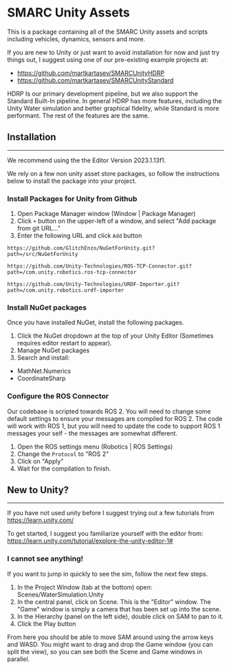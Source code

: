 # SMARC Unity Assets
This is a package containing all of the SMARC Unity assets and scripts including vehicles, dynamics, sensors and more. 

If you are new to Unity or just want to avoid installation for now and just try things out, I suggest using one of our pre-existing example projects at:

-  https://github.com/martkartasev/SMARCUnityHDRP
-  https://github.com/martkartasev/SMARCUnityStandard

HDRP Is our primary development pipeline, but we also support the Standard Built-In pipeline. 
In general HDRP has more features, including the Unity Water simulation and better graphical fidelity, while Standard is more performant.
The rest of the features are the same.

## Installation

------
We recommend using the the Editor Version 2023.1.13f1.

We rely on a few non unity asset store packages, so follow the instructions below to install the package into your project.

### Install Packages for Unity from Github

1. Open Package Manager window (Window | Package Manager)
2. Click `+` button on the upper-left of a window, and select "Add package from git URL..."
3. Enter the following URL and click `Add` button

```
https://github.com/GlitchEnzo/NuGetForUnity.git?path=/src/NuGetForUnity
```
```
https://github.com/Unity-Technologies/ROS-TCP-Connector.git?path=/com.unity.robotics.ros-tcp-connector
```
```
https://github.com/Unity-Technologies/URDF-Importer.git?path=/com.unity.robotics.urdf-importer
```

### Install NuGet packages

Once you have installed NuGet, install the following packages.

1. Click the NuGet dropdown at the top of your Unity Editor (Sometimes requires editor restart to appear).
2. Manage NuGet packages
3. Search and install:
  *  MathNet.Numerics
  *  CoordinateSharp

### Configure the ROS Connector

Our codebase is scripted towards ROS 2. You will need to change some default settings to ensure your messages are compiled for ROS 2.
The code will work with ROS 1, but you will need to update the code to support ROS 1 messages your self - the messages are somewhat different.

1. Open the ROS settings menu (Robotics | ROS Settings)
2. Change the `Protocol` to "ROS 2"
3. Click on "Apply"
4. Wait for the compilation to finish.


## New to Unity?

------

If you have not used unity before I suggest trying out a few tutorials from https://learn.unity.com/

To get started, I suggest you familiarize yourself with the editor from: https://learn.unity.com/tutorial/explore-the-unity-editor-1#

### I cannot see anything!

If you want to jump in quickly to see the sim, follow the next few steps.

1. In the Project Window (tab at the bottom) open: Scenes/WaterSimulation.Unity
2. In the central panel, click on Scene. This is the "Editor" window. The "Game" window is simply a camera that has been set up into the scene.
3. In the Hierarchy (panel on the left side), double click on SAM to pan to it.
4. Click the Play button

From here you should be able to move SAM around using the arrow keys and WASD. You might want to drag and drop the Game window (you can split the view), so you can see both the Scene and Game windows in parallel.


